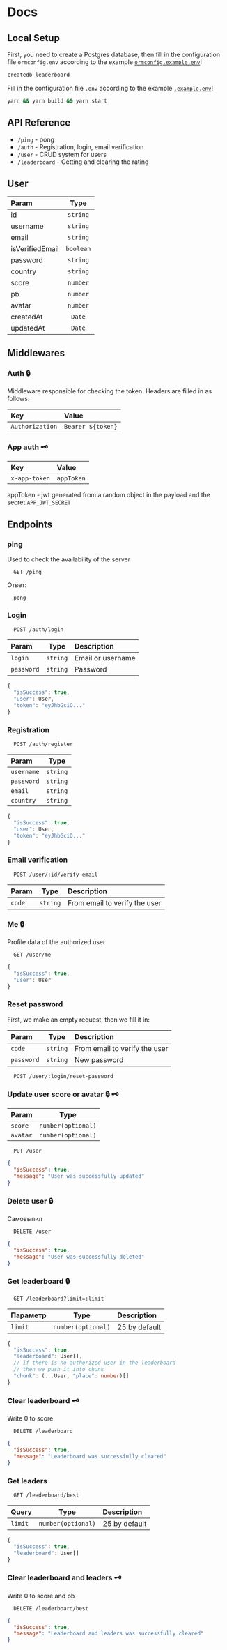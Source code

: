 # Docs

## Local Setup

First, you need to create a Postgres database, then fill in the configuration file `ormconfig.env` according to the example [`ormconfig.example.env`](ormconfig.example.env)!

```bash
createdb leaderboard
```

Fill in the configuration file `.env` according to the example [`.example.env`](.example.env)!

```bash
yarn && yarn build && yarn start
```

## API Reference

- `/ping` - pong
- `/auth` - Registration, login, email verification
- `/user` - CRUD system for users
- `/leaderboard` - Getting and clearing the rating

## User

| Param           |   Type    |
| :-------------- | :-------: |
| id              | `string`  |
| username        | `string`  |
| email           | `string`  |
| isVerifiedEmail | `boolean` |
| password        | `string`  |
| country         | `string`  |
| score           | `number`  |
| pb              | `number`  |
| avatar          | `number`  |
| createdAt       |  `Date`   |
| updatedAt       |  `Date`   |

## Middlewares

### Auth 🔒

Middleware responsible for checking the token.
Headers are filled in as follows:

| Key             | Value             |
| :-------------- | :---------------- |
| `Authorization` | `Bearer ${token}` |

### App auth 🗝

| Key           | Value      |
| :------------ | :--------- |
| `x-app-token` | `appToken` |

appToken - jwt generated from a random object in the payload and the secret `APP_JWT_SECRET`

## Endpoints

### ping

Used to check the availability of the server

```http
  GET /ping
```

Ответ:

```text
  pong
```

### Login

```http
  POST /auth/login
```

| Param      |   Type   | Description       |
| :--------- | :------: | :---------------- |
| `login`    | `string` | Email or username |
| `password` | `string` | Password          |

```ts
{
  "isSuccess": true,
  "user": User,
  "token": "eyJhbGciO..."
}
```

### Registration

```http
  POST /auth/register
```

| Param      |   Type   |
| :--------- | :------: |
| `username` | `string` |
| `password` | `string` |
| `email`    | `string` |
| `country`  | `string` |

```ts
{
  "isSuccess": true,
  "user": User,
  "token": "eyJhbGciO..."
}
```

### Email verification

```http
  POST /user/:id/verify-email
```

| Param  |   Type   | Description                   |
| :----- | :------: | :---------------------------- |
| `code` | `string` | From email to verify the user |

### Me 🔒

Profile data of the authorized user

```http
  GET /user/me
```

```ts
{
  "isSuccess": true,
  "user": User
}
```

### Reset password

First, we make an empty request, then we fill it in:

| Param      |   Type   | Description                   |
| :--------- | :------: | :---------------------------- |
| `code`     | `string` | From email to verify the user |
| `password` | `string` | New password                  |

```http
  POST /user/:login/reset-password
```

### Update user score or avatar 🔒 🗝

| Param    |        Type        |
| :------- | :----------------: |
| `score`  | `number(optional)` |
| `avatar` | `number(optional)` |

```http
  PUT /user
```

```json
{
  "isSuccess": true,
  "message": "User was successfully updated"
}
```

### Delete user 🔒

Самовыпил

```http
  DELETE /user
```

```json
{
  "isSuccess": true,
  "message": "User was successfully deleted"
}
```

### Get leaderboard 🔒

```http
  GET /leaderboard?limit=:limit
```

| Параметр |        Type        | Description   |
| :------- | :----------------: | :------------ |
| `limit`  | `number(optional)` | 25 by default |

```ts
{
  "isSuccess": true,
  "leaderboard": User[],
  // if there is no authorized user in the leaderboard
  // then we push it into chunk
  "chunk": (...User, "place": number)[]
}
```

### Clear leaderboard 🗝

Write 0 to score

```http
  DELETE /leaderboard
```

```json
{
  "isSuccess": true,
  "message": "Leaderboard was successfully cleared"
}
```

### Get leaders

```http
  GET /leaderboard/best
```

| Query   |        Type        | Description   |
| :------ | :----------------: | :------------ |
| `limit` | `number(optional)` | 25 by default |

```ts
{
  "isSuccess": true,
  "leaderboard": User[]
}
```

### Clear leaderboard and leaders 🗝

Write 0 to score and pb

```http
  DELETE /leaderboard/best
```

```json
{
  "isSuccess": true,
  "message": "Leaderboard and leaders was successfully cleared"
}
```
